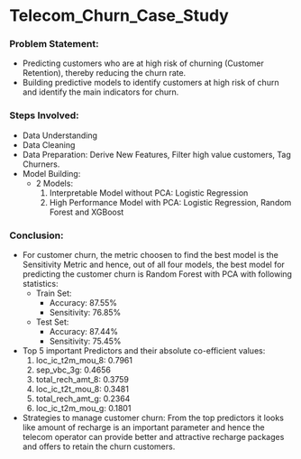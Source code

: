 # Telecom_Churn_Case_Study
### Problem Statement:
- Predicting customers who are at high risk of churning (Customer Retention), thereby reducing the churn rate.
- Building predictive models to identify customers at high risk of churn and identify the main indicators for churn.
### Steps Involved:
- Data Understanding
- Data Cleaning
- Data Preparation: Derive New Features, Filter high value customers, Tag Churners.
- Model Building:
  - 2 Models:
    1. Interpretable Model without PCA: Logistic Regression
    2. High Performance Model with PCA: Logistic Regression, Random Forest and XGBoost
### Conclusion:
- For customer churn, the metric choosen to find the best model is the Sensitivity Metric and hence, out of all four models, the best model for predicting the customer churn is Random Forest with PCA with following statistics:
  - Train Set:
    - Accuracy: 87.55%
    - Sensitivity: 76.85%
  - Test Set:
    - Accuracy: 87.44%
    - Sensitivity: 75.45%
- Top 5 important Predictors and their absolute co-efficient values:
  1. loc_ic_t2m_mou_8: 0.7961
  2. sep_vbc_3g: 0.4656
  3. total_rech_amt_8: 0.3759
  4. loc_ic_t2t_mou_8: 0.3481
  5. total_rech_amt_g: 0.2364
  6. loc_ic_t2m_mou_g: 0.1801
- Strategies to manage customer churn: From the top predictors it looks like amount of recharge is an important parameter and hence the telecom operator can provide better and attractive recharge packages and offers to retain the churn customers.
